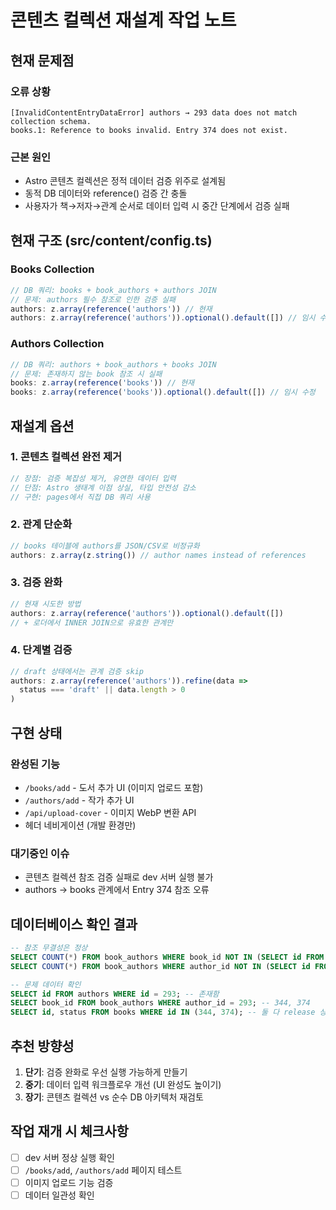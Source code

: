 # 콘텐츠 컬렉션 재설계 작업 노트

## 현재 문제점

### 오류 상황
```
[InvalidContentEntryDataError] authors → 293 data does not match collection schema.
books.1: Reference to books invalid. Entry 374 does not exist.
```

### 근본 원인
- Astro 콘텐츠 컬렉션은 정적 데이터 검증 위주로 설계됨
- 동적 DB 데이터와 reference() 검증 간 충돌
- 사용자가 책→저자→관계 순서로 데이터 입력 시 중간 단계에서 검증 실패

## 현재 구조 (src/content/config.ts)

### Books Collection
```typescript
// DB 쿼리: books + book_authors + authors JOIN
// 문제: authors 필수 참조로 인한 검증 실패
authors: z.array(reference('authors')) // 현재
authors: z.array(reference('authors')).optional().default([]) // 임시 수정
```

### Authors Collection  
```typescript
// DB 쿼리: authors + book_authors + books JOIN
// 문제: 존재하지 않는 book 참조 시 실패
books: z.array(reference('books')) // 현재
books: z.array(reference('books')).optional().default([]) // 임시 수정
```

## 재설계 옵션

### 1. 콘텐츠 컬렉션 완전 제거
```typescript
// 장점: 검증 복잡성 제거, 유연한 데이터 입력
// 단점: Astro 생태계 이점 상실, 타입 안전성 감소
// 구현: pages에서 직접 DB 쿼리 사용
```

### 2. 관계 단순화  
```typescript
// books 테이블에 authors를 JSON/CSV로 비정규화
authors: z.array(z.string()) // author names instead of references
```

### 3. 검증 완화
```typescript
// 현재 시도한 방법
authors: z.array(reference('authors')).optional().default([])
// + 로더에서 INNER JOIN으로 유효한 관계만
```

### 4. 단계별 검증
```typescript
// draft 상태에서는 관계 검증 skip
authors: z.array(reference('authors')).refine(data => 
  status === 'draft' || data.length > 0
)
```

## 구현 상태

### 완성된 기능
- `/books/add` - 도서 추가 UI (이미지 업로드 포함)
- `/authors/add` - 작가 추가 UI
- `/api/upload-cover` - 이미지 WebP 변환 API
- 헤더 네비게이션 (개발 환경만)

### 대기중인 이슈
- 콘텐츠 컬렉션 참조 검증 실패로 dev 서버 실행 불가
- authors → books 관계에서 Entry 374 참조 오류

## 데이터베이스 확인 결과
```sql
-- 참조 무결성은 정상
SELECT COUNT(*) FROM book_authors WHERE book_id NOT IN (SELECT id FROM books); -- 0
SELECT COUNT(*) FROM book_authors WHERE author_id NOT IN (SELECT id FROM authors); -- 0

-- 문제 데이터 확인
SELECT id FROM authors WHERE id = 293; -- 존재함
SELECT book_id FROM book_authors WHERE author_id = 293; -- 344, 374
SELECT id, status FROM books WHERE id IN (344, 374); -- 둘 다 release 상태
```

## 추천 방향성
1. **단기**: 검증 완화로 우선 실행 가능하게 만들기
2. **중기**: 데이터 입력 워크플로우 개선 (UI 완성도 높이기)
3. **장기**: 콘텐츠 컬렉션 vs 순수 DB 아키텍처 재검토

## 작업 재개 시 체크사항
- [ ] dev 서버 정상 실행 확인
- [ ] `/books/add`, `/authors/add` 페이지 테스트
- [ ] 이미지 업로드 기능 검증
- [ ] 데이터 일관성 확인